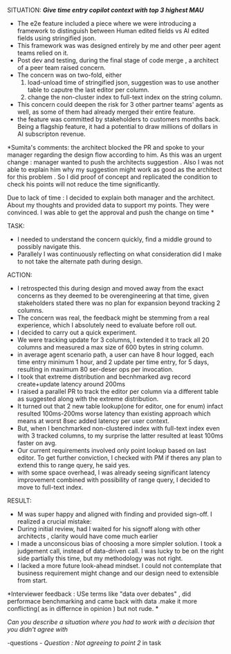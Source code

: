 SITUATION:
***Give time entry copilot context with top 3 highest MAU***
- The e2e feature included a piece where we were introducing a framework to distinguish between Human edited fields vs AI edited fields using stringified json. 
- This framework was  was designed entirely by me and other peer agent teams relied on it.
- Post dev and testing, during the final stage of code merge , a architect of a peer team raised concern.
- The concern was on two-fold, either
    1. load-unload time of stringified json, suggestion was to use another table to caputre the last editor per column.
    2. change the non-cluster index to full-text index on the string column.
-  This concern could deepen the risk for 3 other partner teams' agents as well, as some of them had already merged their entire feature.
- the feature was committed by stakeholders to customers  months back. Being a flagship feature, it had a potential to draw millions of dollars in AI subscripton revenue.

*Sumita's comments: the architect blocked the PR and spoke to your manager regarding the design flow according to him. As this was an urgent change : manager wanted to push the architects suggestion . Also I was not able to explain him why my suggestion might work as good as the architect for this problem . 
So I did proof of concept and replicated the condition to check his points will not reduce the time significantly. 

Due to lack of time : I decided to explain both manager and the architect. About my thoughts and provided data to support my points. They were convinced. I was able to get the approval and push the change on time *

TASK:
- I needed to understand the concern quickly, find a middle ground to possibly navigate this. 
- Parallely I was continuously reflecting on what consideration did I make to not take the alternate path during design.

ACTION:
- I retrospected this during design and moved away from the exact concerns as they deemed to be overengineering at that time, given stakeholders stated there was no plan for expansion beyond tracking 2 columns.
- The concern was real, the feedback might be stemming from a real experience, which I absolutely need to evaluate before roll out. 
- I decided to carry out a quick experiment.
- We were tracking update for 3 columns, I extended it to track all 20 columns and measured a max size of 600 bytes in string column.
- in average  agent scenario path, a user can have 8 hour logged, each time entry minimum 1 hour, and 2 update per time entry, for 5 days, resulting in maximum 80 ser-deser ops per invocation. 
- I took that extreme distribution and becnhmarked avg record create+update latency around 200ms
- I raised a parallel PR to track the editor per column via a different table as suggested along with the extreme distribution. 
- It turned out that 2 new table lookup(one for editor, one for enum) infact resulted 100ms-200ms worse latency than existing approach which means at worst 8sec added latency per user context.
- But, when I benchmarked non-clustered index with full-text index even with 3 tracked columns, to my surprise the latter resulted at least 100ms faster on avg.
- Our current requirements involved only point lookup based on last editor. To get further conviction, I checked with PM if theres any plan
to extend this to range query, he said yes.
- with some space overhead, I was already seeing significant latency improvement combined with possibility of range query, I decided to move to full-text index.


RESULT:
- M was super happy and aligned with finding and provided sign-off.
I realized a crucial mistake:
- During initial review, had I waited for his signoff along with other architects , clarity would have come much earlier
- I made a unconsicous bias of choosing a more simpler solution. I took a judgement call, instead of data-driven call. I was lucky to be on the right side partially this time, but my methodology was not right.
- I lacked a more future look-ahead mindset. I could not contemplate that business requirement might change and our design need to extensible from start.

*Interviewer feedback : USe terms like "data over debates" , did performace benchmarking and came back with data .make it more conflicting( as in differnce in opinion ) but not rude. *
<!-- This led me to a deeper insight that M's POV help me uncover : there are sql views across our system which are serving different forms by doing multiple table joins. 
I discussed with M and another architect (lets call him E) about their thought on considering stringified json or denormalization in deep nested joins. 

We created exploration feature in our roadmap where we (me, M and E) are investigating different sql views and evaluating points eligible for optimization. Its a ongoing effort and we are planning to conclude by few months. -->



*Can you describe a situation where you had to work with a decision that you didn't agree with*

-questions
    - *Question : Not agreeing to point 2* in task


